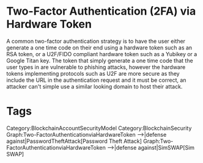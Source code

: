 # Two-Factor Authentication (2FA) via Hardware Token

A common two-factor authentication strategy is to have the user either generate a one time code on their end using a hardware token such as an RSA token, or a U2F/FIDO compliant hardware token such as a Yubikey or a Google Titan key. The token that simply generate a one time code that the user types in are vulnerable to phishing attacks, however the hardware tokens implementing protocols such as U2F are more secure as they include the URL in the authentication request and it must be correct, an attacker can't simple use a similar looking domain to host their attack.

# Tags

Category:BlockchainAccountSecurityModel
Category:BlockchainSecurity
Graph:Two-FactorAuthenticationviaHardwareToken -->|defense against|PasswordTheftAttack[Password Theft Attack]
Graph:Two-FactorAuthenticationviaHardwareToken -->|defense against|SimSWAP[Sim SWAP]
